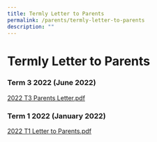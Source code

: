 ```yaml
---
title: Termly Letter to Parents
permalink: /parents/termly-letter-to-parents
description: ""
---
```

# **Termly Letter to Parents**

### Term 3 2022 (June 2022)

[2022 T3 Parents Letter.pdf](/files/T3%20Parents%20Letter%202022.pdf)


### Term 1 2022 (January 2022)

[2022 T1 Letter to Parents.pdf](/files/2022%20T1%20Letter%20to%20Parents.pdf)
